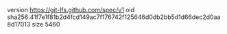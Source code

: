 version https://git-lfs.github.com/spec/v1
oid sha256:41f7e1f81b2d4fcd149ac7f176742f125646d0db2bb5d1d66dec2d0aa8d17013
size 5460
